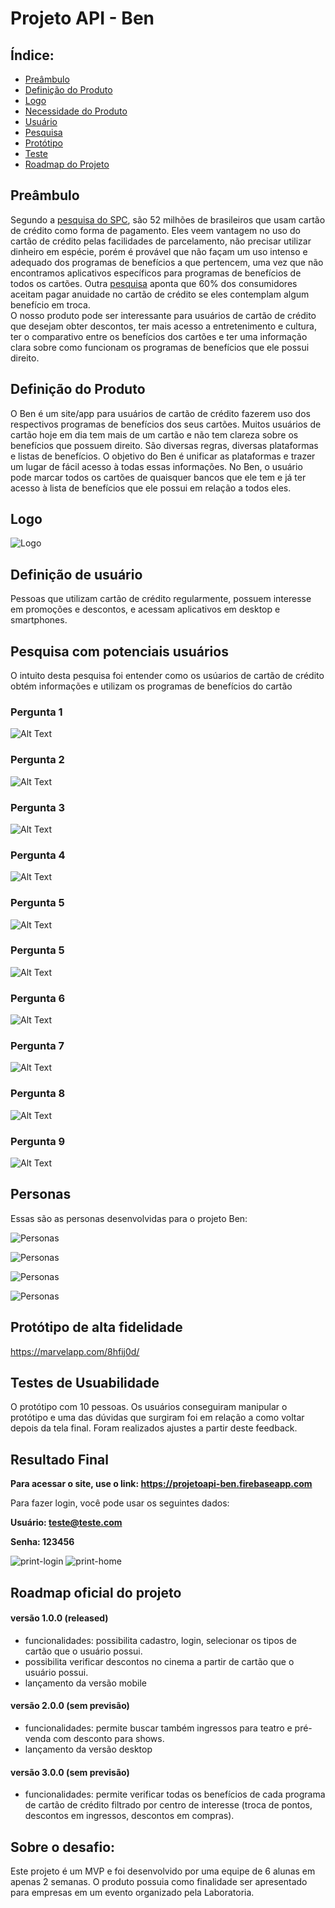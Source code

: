 # Projeto API - Ben

## Índice: 

* [Preâmbulo](#preâmbulo)
* [Definição do Produto](#definição-do-produto)
* [Logo](#logo)
* [Necessidade do Produto](#necessidade-do-produto)
* [Usuário](#definição-do-usuário)
* [Pesquisa](#pesquisa-com-potenciais-usuários)
* [Protótipo](#protótipo-de-alta-fidelidade)
* [Teste](#testes-de-usabilidade)
* [Roadmap do Projeto](#roadmap-oficial-do-projeto)

## Preâmbulo
Segundo a [pesquisa do SPC](https://www.spcbrasil.org.br/uploads/st_imprensa/release_cartao_de_credito.pdf), são 52 milhões de brasileiros que usam cartão de crédito como forma de pagamento. Eles veem vantagem no uso do cartão de crédito pelas facilidades de parcelamento, não precisar utilizar dinheiro em espécie, porém é provável que não façam um uso intenso e adequado dos programas de benefícios a que pertencem, uma vez que não encontramos aplicativos específicos para programas de benefícios de todos os cartões.
Outra [pesquisa](https://economia.uol.com.br/financas-pessoais/noticias/redacao/2018/03/27/site-compara-cartao-de-credito-e-indica-o-melhor-de-acordo-com-objetivo.htm) aponta que 60% dos consumidores aceitam pagar anuidade no cartão de crédito se eles contemplam algum benefício em troca.  
O nosso produto pode ser interessante para usuários de cartão de crédito que desejam obter descontos, ter mais acesso a entretenimento e cultura, ter o comparativo entre os benefícios dos cartões e ter uma informação clara sobre como funcionam os programas de benefícios que ele possui direito.

## Definição do Produto
O Ben é um site/app para usuários de cartão de crédito fazerem uso dos respectivos programas de benefícios dos seus cartões. Muitos usuários de cartão hoje em dia tem mais de um cartão e não tem clareza sobre os benefícios que possuem direito. São diversas regras, diversas plataformas e listas de benefícios. O objetivo do Ben é unificar as plataformas e trazer um lugar de fácil acesso à todas essas informações. 
No Ben, o usuário pode marcar todos os cartões de quaisquer bancos que ele tem e já ter acesso à lista de benefícios que ele possui em relação a todos eles. 

## Logo
![Logo](src/assets/img/logo-certinho.png)

## Definição de usuário
Pessoas que utilizam cartão de crédito regularmente, possuem interesse em promoções e descontos, e acessam aplicativos em desktop e smartphones.

## Pesquisa com potenciais usuários 
O intuito desta pesquisa foi entender como os usúarios de cartão de crédito obtém informações e utilizam os programas de benefícios do cartão

### Pergunta 1
![Alt Text](src/assets/img/Q1.jpg)

### Pergunta 2
![Alt Text](src/assets/img/Q2.jpg)

### Pergunta 3
![Alt Text](src/assets/img/Q3.jpg)

### Pergunta 4
![Alt Text](src/assets/img/Q4.jpg)

### Pergunta 5
![Alt Text](src/assets/img/Q5.jpg)

### Pergunta 5
![Alt Text](src/assets/img/Q5.jpg)

### Pergunta 6
![Alt Text](src/assets/img/Q6.jpg)

### Pergunta 7
![Alt Text](src/assets/img/Q7.jpg)

### Pergunta 8
![Alt Text](src/assets/img/Q8.jpg)

### Pergunta 9
![Alt Text](src/assets/img/Q9.jpg)

## Personas
Essas são as personas desenvolvidas para o projeto Ben: 

![Personas](src/assets/img/persona1.jpg)

![Personas](src/assets/img/persona2.jpg)

![Personas](src/assets/img/persona3.jpg)

![Personas](src/assets/img/persona4.jpg)

## Protótipo de alta fidelidade

https://marvelapp.com/8hfij0d/

## Testes de Usuabilidade
O protótipo com 10 pessoas. Os usuários conseguiram manipular o protótipo e uma das dúvidas que surgiram foi em relação a como voltar depois da tela final. Foram realizados ajustes a partir deste feedback. 

## Resultado Final

**Para acessar o site, use o link: https://projetoapi-ben.firebaseapp.com**

 Para fazer login, você pode usar os seguintes dados:

 **Usuário: teste@teste.com**
 
 **Senha: 123456**

![print-login](src/assets/img/screen1.png)
![print-home](src/assets/img/screen2.png)


## Roadmap oficial do projeto

#### versão 1.0.0 (released)
- funcionalidades: possibilita cadastro, login, selecionar os tipos de cartão que o usuário possui.
- possibilita verificar descontos no cinema a partir de cartão que o usuário possui.
- lançamento da versão mobile

#### versão 2.0.0 (sem previsão)
- funcionalidades: permite buscar também ingressos para teatro e pré-venda com desconto para shows.
- lançamento da versão desktop

#### versão 3.0.0 (sem previsão)
- funcionalidades: permite verificar todas os benefícios de cada programa de cartão de crédito filtrado por centro de interesse (troca de pontos, descontos em ingressos, descontos em compras).

## Sobre o desafio:
Este projeto é um MVP e foi desenvolvido por uma equipe de 6 alunas em apenas 2 semanas. O produto possuia como finalidade ser apresentado para empresas em um evento organizado pela Laboratoria.
